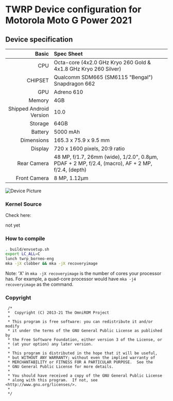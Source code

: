# TWRP Device configuration for Motorola Moto G Power 2021

## Device specification

Basic   | Spec Sheet
-------:|:------------------------
CPU     | Octa-core (4x2.0 GHz Kryo 260 Gold & 4x1.8 GHz Kryo 260 Silver)
CHIPSET | Qualcomm SDM665 (SM6115 "Bengal") Snapdragon 662
GPU     | Adreno 610
Memory  | 4GB
Shipped Android Version | 10.0
Storage | 64GB
Battery | 5000 mAh
Dimensions | 165.3 x 75.9 x 9.5 mm
Display | 720 x 1600 pixels, 20:9 ratio
Rear Camera  | 48 MP, f/1.7, 26mm (wide), 1/2.0", 0.8µm, PDAF + 2 MP, f/2.4, (macro), AF + 2 MP, f/2.4, (depth)
Front Camera | 8 MP, 1.12µm

![Device Picture](https://fdn2.gsmarena.com/vv/pics/motorola/motorola-moto-g9-power-2021-1.jpg)


### Kernel Source
Check here:

not yet


### How to compile

```sh
. build/envsetup.sh
export LC_ALL=C
lunch twrp_borneo-eng
mka -jX clobber && mka -jX recoveryimage
```
Note: 'X' in `mka -jX recoveryimage` is the number of cores your processor has.
For example, a quad-core processor would have `mka -j4 recoveryimage` as the command.

### Copyright
 ```
  /*
  *  Copyright (C) 2013-21 The OmniROM Project
  *
  * This program is free software: you can redistribute it and/or modify
  * it under the terms of the GNU General Public License as published by
  * the Free Software Foundation, either version 3 of the License, or
  * (at your option) any later version.
  *
  * This program is distributed in the hope that it will be useful,
  * but WITHOUT ANY WARRANTY; without even the implied warranty of
  * MERCHANTABILITY or FITNESS FOR A PARTICULAR PURPOSE.  See the
  * GNU General Public License for more details.
  *
  * You should have received a copy of the GNU General Public License
  * along with this program.  If not, see <http://www.gnu.org/licenses/>.
  *
  */
  ```
